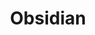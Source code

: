 ---
layout: post.njk
title: "Obsidian"
summary: "Obsidian is my new favorite markdown editor that is the best tool for writing. It offers tons of plugins that I enjoy using like Kanban boards, calendars, mind maps, charts, calendars, icons and more."
thumb: "https://obsidian.md/images/banner.png"
links:
- website: https://obsidian.md
category: shorts
tags:
- external
---